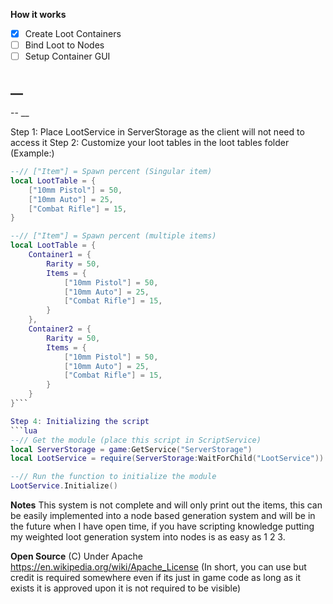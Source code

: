 **How it works**

- [x]  Create Loot Containers
- [ ]  Bind Loot to Nodes
- [ ]  Setup Container GUI

__
---
--
__

Step 1: Place LootService in ServerStorage as the client will not need to access it
Step 2: Customize your loot tables in the loot tables folder (Example:)
```lua
--// ["Item"] = Spawn percent (Singular item)
local LootTable = {
    ["10mm Pistol"] = 50,
    ["10mm Auto"] = 25,
    ["Combat Rifle"] = 15,
}
```
```lua
--// ["Item"] = Spawn percent (multiple items)
local LootTable = {
    Container1 = {
        Rarity = 50,
        Items = {
            ["10mm Pistol"] = 50,
            ["10mm Auto"] = 25,
            ["Combat Rifle"] = 15,
        }
    },
    Container2 = {
        Rarity = 50,
        Items = {
            ["10mm Pistol"] = 50,
            ["10mm Auto"] = 25,
            ["Combat Rifle"] = 15,
        }
    }
}```

Step 4: Initializing the script
```lua
--// Get the module (place this script in ScriptService)
local ServerStorage = game:GetService("ServerStorage")
local LootService = require(ServerStorage:WaitForChild("LootService"))

--// Run the function to initialize the module
LootService.Initialize()
```

**Notes**
This system is not complete and will only print out the items, this can be easily implemented into a node based generation system and will be in the future when I have open time, if you have scripting knowledge putting my weighted loot generation system into nodes is as easy as 1 2 3.

**Open Source** (C) Under Apache https://en.wikipedia.org/wiki/Apache_License (In short, you can use but credit is required somewhere even if its just in game code as long as it exists it is approved upon it is not required to be visible)
